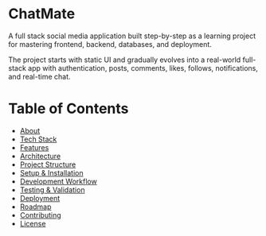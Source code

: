 # ChatMate

A full stack social media application built step-by-step as a learning project for mastering frontend, backend, databases, and deployment.

The project starts with static UI and gradually evolves into a real-world full-stack app with authentication, posts, comments, likes, follows, notifications, and real-time chat.

# Table of Contents

- [About](#About)
- [Tech Stack](#TechStack)
- [Features](#Features)
- [Architecture](#Architecture)
- [Project Structure](#ProjectStructure)
- [Setup & Installation](#Setup&Installation)
- [Development Workflow](#DevelopmentWorkflow)
- [Testing & Validation](#Testing&Validation)
- [Deployment](#Deployment)
- [Roadmap](#Roadmap)
- [Contributing](#Contributing)
- [License](#License)

